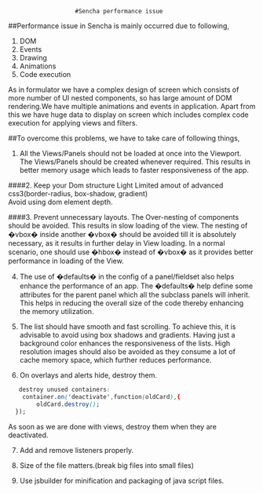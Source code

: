                        #Sencha performance issue

##Performance issue in Sencha is mainly occurred due to following,

1. DOM
2. Events
3. Drawing
4. Animations
5. Code execution

As in formulator we have a complex design of screen which consists of more number of UI nested components, so has large amount of DOM rendering.We have multiple animations and events in application.
Apart from this we have huge data to display on screen which includes complex code execution for applying views and filters.

##To overcome this problems, we have to take care of following things,

1. All the Views/Panels should not be loaded at once into the Viewport. The Views/Panels should be created whenever required. This results in better memory usage which leads to faster responsiveness of the app.

####2. Keep your Dom structure Light
	Limited amout of advanced css3(border-radius, box-shadow, gradient)        
    Avoid using dom element depth.


####3. Prevent unnecessary layouts.
The Over-nesting of components should be avoided. This results in slow loading of the view. The nesting of �vbox� inside another �vbox� should be avoided till it is absolutely necessary, as it results in further delay in View loading. In a normal scenario, one should use �hbox� instead of �vbox� as it provides better performance in loading of the View.

4. The use of �defaults� in the config of a panel/fieldset also helps enhance the performance of an app. The �defaults� help define some attributes for the parent panel which all the subclass panels will inherit. This helps in reducing the overall size of the code thereby enhancing the memory utilization.


5. The list should have smooth and fast scrolling. To achieve this, it is advisable to avoid using box shadows and gradients. Having just a background color enhances the responsiveness of the lists. High resolution images should also be avoided as they consume a lot of cache memory space, which further reduces performance.


6. On overlays and alerts hide, destroy them.
```css
   destroy unused containers:
    container.on('deactivate',function(oldCard),{
        oldCard.destroy();
  });
```
  As soon as we are done with views, destroy them when they are deactivated.
   
7. Add and remove listeners properly.

8. Size of the file matters.(break big files into small files)

9. Use jsbuilder for minification and packaging of java script files.




